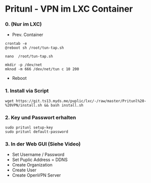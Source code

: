 # Pritunl - VPN im LXC Container

### 0. (Nur im LXC)
- Prev. Container
```shell
crontab -e
@reboot sh /root/tun-tap.sh
```
```shell
nano  /root/tun-tap.sh
```
```text
mkdir -p /dev/net
mknod -m 666 /dev/net/tun c 10 200
```
- Reboot

### 1. Install via Script
```shell
wget https://git.ts13.myds.me/puplic/lxc/-/raw/master/Pritunl%20-%20VPN/install.sh && bash install.sh
```

### 2. Key und Passwort erhalten
```shell
sudo pritunl setup-key
sudo pritunl default-password
```

### 3. In der Web GUI (Siehe Video)
- Set Username / Password
- Set Puplic Address = DDNS
- Create Organization
- Create User
- Create OpenVPN Server
